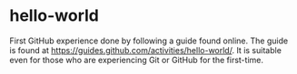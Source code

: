 # hello-world
First GitHub experience done by following a guide found online.
The guide is found at <https://guides.github.com/activities/hello-world/>.
It is suitable even for those who are experiencing Git or GitHub for the first-time.

